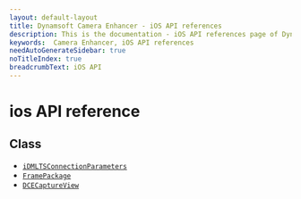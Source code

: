 ```yaml
---
layout: default-layout
title: Dynamsoft Camera Enhancer - iOS API references
description: This is the documentation - iOS API references page of Dynamsoft Camera Enhancer.
keywords:  Camera Enhancer, iOS API references
needAutoGenerateSidebar: true
noTitleIndex: true
breadcrumbText: iOS API
---
```


# ios API reference

## Class

- [`iDMLTSConnectionParameters`]({{site.ios-api}}ltsconnection.html)
- [`FramePackage`]({{site.ios-api}}framepackage.html)
- [`DCECaptureView`]({{site.ios-api}}captureview.html)
